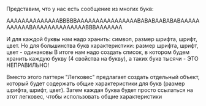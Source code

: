 Представим, что у нас есть сообщение из многих букв:

ААААААААААААААВВВВВААААААААААААААААВАВАВААВАВАВАААААААААААВААААААААААААААВВВААААААА

И для каждой буквы нам надо хранить: символ, размер шрифта, шрифт, цвет.
Но для большинства букв характеристики: размер шрифта, шрифт, цвет - одинаковы
В итоге нам надо создать список, в котором будем хранить каждую букву (4 свойства на букву), а таких букв тысячи - ЭТО НЕПРАВИЛЬНО!

Вместо этого паттерн "Легковес" предлагает создать отдельный объект, который будет содержать общие характеристики для букв (размер шрифта, шрифт, цвет).
Затем каждая буква будет просто ссылаться на этот легковес, чтобы использовать общие характеристики